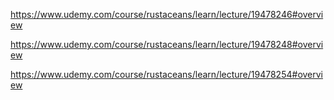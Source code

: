 

https://www.udemy.com/course/rustaceans/learn/lecture/19478246#overview

https://www.udemy.com/course/rustaceans/learn/lecture/19478248#overview

https://www.udemy.com/course/rustaceans/learn/lecture/19478254#overview
